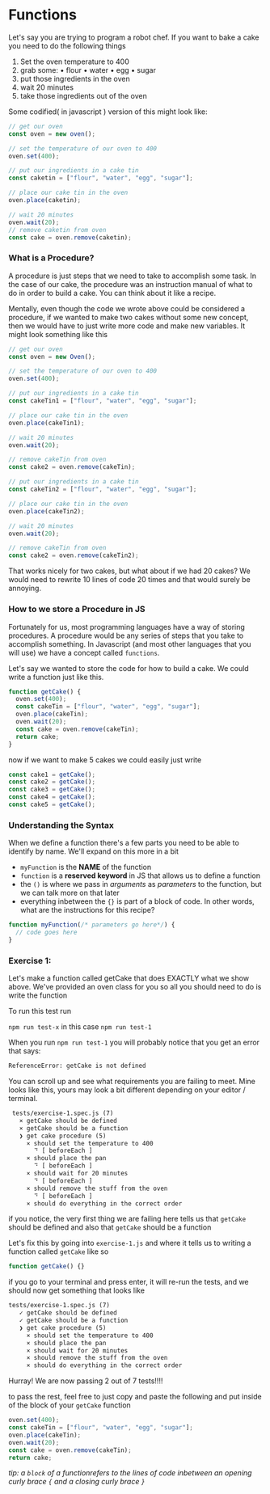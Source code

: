 # Functions

Let's say you are trying to program a robot chef. If you want to bake a cake you need to do the following things

1. Set the oven temperature to 400
2. grab some:
   • flour
   • water
   • egg
   • sugar
3. put those ingredients in the oven
4. wait 20 minutes
5. take those ingredients out of the oven

Some codified( in javascript ) version of this might look like:

```js
// get our oven
const oven = new oven();

// set the temperature of our oven to 400
oven.set(400);

// put our ingredients in a cake tin
const caketin = ["flour", "water", "egg", "sugar"];

// place our cake tin in the oven
oven.place(caketin);

// wait 20 minutes
oven.wait(20);
// remove caketin from oven
const cake = oven.remove(caketin);
```

### What is a Procedure?

A procedure is just steps that we need to take to accomplish some task. In the case of our cake, the procedure was an instruction manual of what to do in order to build a cake. You can think about it like a recipe.

Mentally, even though the code we wrote above could be considered a procedure, if we wanted to make two cakes without some new concept, then we would have to just write more code and make new variables. It might look something like this

```js
// get our oven
const oven = new Oven();

// set the temperature of our oven to 400
oven.set(400);

// put our ingredients in a cake tin
const cakeTin1 = ["flour", "water", "egg", "sugar"];

// place our cake tin in the oven
oven.place(cakeTin1);

// wait 20 minutes
oven.wait(20);

// remove cakeTin from oven
const cake2 = oven.remove(cakeTin);

// put our ingredients in a cake tin
const cakeTin2 = ["flour", "water", "egg", "sugar"];

// place our cake tin in the oven
oven.place(cakeTin2);

// wait 20 minutes
oven.wait(20);

// remove cakeTin from oven
const cake2 = oven.remove(cakeTin2);
```

That works nicely for two cakes, but what about if we had 20 cakes? We would need to rewrite 10 lines of code 20 times and that would surely be annoying.

### How to we store a Procedure in JS

Fortunately for us, most programming languages have a way of storing procedures. A procedure would be any series of steps that you take to accomplish something. In Javascript (and most other languages that you will use) we have a concept called `functions`.

Let's say we wanted to store the code for how to build a cake. We could write a function just like this.

```js
function getCake() {
  oven.set(400);
  const cakeTin = ["flour", "water", "egg", "sugar"];
  oven.place(cakeTin);
  oven.wait(20);
  const cake = oven.remove(cakeTin);
  return cake;
}
```

now if we want to make 5 cakes we could easily just write

```js
const cake1 = getCake();
const cake2 = getCake();
const cake3 = getCake();
const cake4 = getCake();
const cake5 = getCake();
```

### Understanding the Syntax

When we define a function there's a few parts you need to be able to identify by name. We'll expand on this more in a bit

- `myFunction` is the **NAME** of the function
- `function` is a **reserved keyword** in JS that allows us to define a function
- the `()` is where we pass in _arguments_ as _parameters_ to the function, but we can talk more on that later
- everything inbetween the `{}` is part of a block of code. In other words, what are the instructions for this recipe?

```js
function myFunction(/* parameters go here*/) {
  // code goes here
}
```

### Exercise 1:

Let's make a function called getCake that does EXACTLY what we show above. We've provided an oven class for you so all you should need to do is write the function

To run this test run

`npm run test-x` in this case `npm run test-1`

When you run `npm run test-1` you will probably notice that you get an error that says:

```txt
ReferenceError: getCake is not defined
```

You can scroll up and see what requirements you are failing to meet. Mine looks like this, yours may look a bit different depending on your editor / terminal.

```txt
 tests/exercise-1.spec.js (7)
   × getCake should be defined
   × getCake should be a function
   ❯ get cake procedure (5)
     × should set the temperature to 400
       ⠙ [ beforeEach ]
     × should place the pan
       ⠙ [ beforeEach ]
     × should wait for 20 minutes
       ⠙ [ beforeEach ]
     × should remove the stuff from the oven
       ⠙ [ beforeEach ]
     × should do everything in the correct order
```

if you notice, the very first thing we are failing here tells us that `getCake` should be defined and also that `getCake` should be a function

Let's fix this by going into `exercise-1.js` and where it tells us to writing a function called `getCake` like so

```js
function getCake() {}
```

if you go to your terminal and press enter, it will re-run the tests, and we should now get something that looks like

```txt
tests/exercise-1.spec.js (7)
   ✓ getCake should be defined
   ✓ getCake should be a function
   ❯ get cake procedure (5)
     × should set the temperature to 400
     × should place the pan
     × should wait for 20 minutes
     × should remove the stuff from the oven
     × should do everything in the correct order
```

Hurray! We are now passing 2 out of 7 tests!!!!

to pass the rest, feel free to just copy and paste the following and put inside of the block of your `getCake` function

```js
oven.set(400);
const cakeTin = ["flour", "water", "egg", "sugar"];
oven.place(cakeTin);
oven.wait(20);
const cake = oven.remove(cakeTin);
return cake;
```

_tip: a `block` of a functionrefers to the lines of code inbetween an opening curly brace `{` and a closing curly brace `}`_
